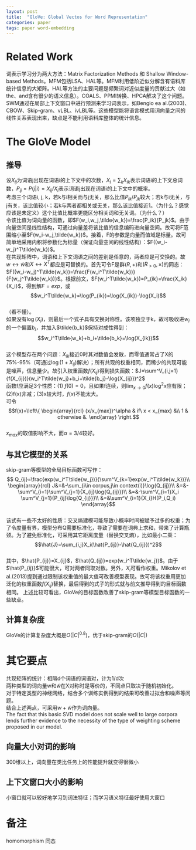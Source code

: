 ```yaml
---
layout: post
title:  "GloVe: Global Vectos for Word Representation"
categories: paper
tags: paper word-embedding
---
```

# Related Work
词表示学习分为两大方法：Matrix Factorization Methods 和 Shallow Window-based Methods。MFM包括LSA、HAL等。MFM利用低阶近似分解含有语料库统计信息的大矩阵。HAL等方法的主要问题是频繁词对近似度量的贡献过大（如the、and含有很少的语义信息）。COALS、PPMI转换、HPCA解决了这个问题。SWM通过在局部上下文窗口中进行预测来学习词表示，如Bengio ea al.(2003)、CBOW、Skip-gram、vLBL、ivLBL等。这些模型能将语言模式用词向量之间的线性关系表现出来，缺点是不能利用语料库整体的统计信息。
# The GloVe Model
## 推导
设$X_{ij}$为词语j出现在词语i的上下文中的次数，$X_i=\sum_kX_{ik}$表示词语i的上下文总词数，$P_{ij}=P(j|i)=X_{ij}/X_i$表示词语j出现在词语i的上下文中的概率。  
考虑三个词语i, j, k，若k与i相关而与j无关，那么比值$P_{ik}/P_{jk}$较大；若k与i无关，与j有关，该比值较小；若k与两者都相关或无关，那么该比值接近1。（为什么？感觉应该是未定义）这个比值比概率更能区分相关词和无关词。（为什么？）  
令该比值为词向量的函数，即$F(w_i,w_j,\tilde{w_k})=\frac{P_ik}{P_jk}$。由于向量空间是线性结构，可通过向量差将该比值的信息编码进向量空间。故可将F范围缩小至$F(w_i-w_j,\tilde{w_k})$。接着，F的参数是向量而值域是标量。故可简单地采用内积将参数化为标量（保证向量空间的线性结构）：$F((w_i-w_j)^T\tilde{w_k})$。  
在共现矩阵中，词语和上下文词语之间的差别是任意的，两者应是可交换的。故$w \leftrightarrow\tilde{w}$和$X\leftrightarrow X^T$都应是可替换的。首先可令F是群$(R,+)$和$(R_{>0},\times)$的同态：$F((w_i-w_j)^T\tilde{w_k})=\frac{F(w_i^T\tilde{w_k})}{F(w_j^T\tilde{w_k})}$。根据前文，$F(w_i^T\tilde{w_k})=P_{ik}=\frac{X_ik}{X_i}$，得到解$F=exp$，或  
$$w_i^T\tilde{w_k}=\log(P_{ik})=\log(X_{ik})-\log(X_i)$$  
（看不懂）。  
如果没有$\log(X_i)$，则最后一个式子具有交换对称性。该项独立于k，故可吸收进$w_i$的一个偏置$b_i$，并加入$\tilde{b_k}$保持对成性得到：  
$$w_i^T\tilde{w_k}+b_i+\tilde{b_k}=\log(X_{ik})$$   
这个模型存在两个问题：$X_{ik}$接近0时其对数值会发散，而零值通常占了X的75%-95%（可通过$\log(1+X_{ij})$解决）；所有共现的权重相同，而稀少的共现可能是噪声，信息量少。故引入权重函数$f(X_{ij})$得到损失函数：$J=\sum^V_{i,j=1}{f(X_{ij})}(w_i^T\tilde{w_j}+b_i+\tilde{b_j}-\log{X_{ij}})^2$  
函数f应满足3个性质：(1) $f(0)=0$，且如果f连续，则$\lim_{x \rightarrow 0}f(x)\log^2{x}$应有限；(2)f(x)非减；(3)x较大时，$f(x)$不能太大。  
可令  
$$f(x)=\left\{
\begin{array}{rcl}
(x/x_{max})^\alpha & if\ x < x_{max} &\\
1 & otherwise &.
\end{array}
\right.$$  
$x_{max}$的取值影响不大，而$\alpha=3/4$较好。
## 与其它模型的关系
skip-gram等模型的全局目标函数可写作：  
$$
Q_{ij}=\frac{exp(w_i^T\tilde{w_j})}{\sum^V_{k=1}exp(w_i^T\tilde{w_k})}\\
\begin{array}{rcl}
J&=&-\sum_{i\in corpus,j\in context(i)}\log{Q_{ij}}\\
&=&-\sum^V_{i=1}\sum^V_{j=1}{X_{ij}\log{Q_{ij}}}\\
&=&-\sum^V_{i=1}X_i \sum^V_{j=1}{P_{ij}\log{Q_{ij}}}\\
&=&\sum^V_{i=1}{X_i}H(P_i,Q_i)
\end{array}$$  
该式有一些不太好的性质：交叉熵建模可能导致小概率时间被赋予过多的权重；为了令度量有界，模型分布Q需要标准化，导致了需要在词典上求和，带来了计算瓶颈。为了避免标准化，可采用其它距离度量（替换交叉熵），比如最小二乘：  
$$\hat{J}=\sum_{i,j}X_i(\hat{P_{ij}}-\hat{Q_{ij}})^2$$  
其中，$\hat{P_{ij}}=X_{ij}$，$\hat{Q_{ij}}=exp(w_i^T\tilde{w_j})$。由于$\hat{P_{ij}}$可能很大，可对两者同取对数。另外，$X_i$可看作权重。Mikolov et al.(2013)提到通过限制该权重值的最大值可改善模型表现。故可将该权重用更加泛化的权重函数$f(X_{ij})$替换，最后得到的式子的形式就与前文推导得到的目标函数相同。  上述比较可看出，GloVe的目标函数改善了skip-gram等模型目标函数的一些缺点。
## 计算复杂度
GloVe的计算复杂度大概是$O(|C|^{0.8})$，优于skip-gram的$O(|C|)$
# 其它要点
共现矩阵的统计：相隔d个词语的词语对，计为1/d次  
两种类型的词向量w和$\tilde{w}$在X对称时是等价的，不同点只取决于随机初始化。  
对于特定类型的神经网络，结合多个训练实例得到的结果可改善过拟合和噪声等问题。  
结合上述两点，可采用$w+\tilde{w}$作为词向量。  
The fact that this basic SVD model does not scale well to large corpora lends further evidence to the necessity of the type of weighting scheme proposed in our model.  
## 向量大小对词的影响
300维以上，词向量在类比任务上的性能提升就变得很微小
## 上下文窗口大小的影响
小窗口就可以较好地学习到词法特征；而学习语义特征最好使用大窗口
# 备注
homomorphism 同态